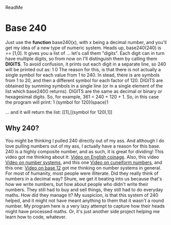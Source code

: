 ReadMe
# Base 240 
Just use the **function** base240(x), with x being a decimal number, and you'll get my idea of a new type of numeric system. 
Heads up, base240(240) is == [1,0]. It gives you a list of ... let's call them "digits". Each digit can in turn have multiple digits, so from now on 
I'll distinguish them by calling them **DIGITS**. To avoid confusion, 
it prints out each digit in a separate line, so 240 will be printed out as:
1
0
The reason for this, is that there is not actually a single symbol for each value from 1 to 240. In stead, there is are symbols from 1 to 20, and
then a different symbol for each factor of 120. DIGITS are obtained by summing symbols in a single line (or in a single element of the list which
base240() returns). DIGITS are the same as decimal or binary or hexagesimal digits. So, for example, 361 = 240 + 120 + 1. So, in this case the program will print:
1
(symbol for 120)(space)1

... and it will return the list:
[[1],[(symbol for 120),1]]

## Why 240?
You might be thinking I pulled 240 directly out of my ass. And although I do love pulling numbers out of my ass, I actually have a reason for 
this base. 240 is a highly composite number, and as such, it is great for dividing! This video got me thinking about it: [Video on English coinage](https://www.youtube.com/watch?v=R2paSGQRwvo). Also, this video [Video on number systems](https://www.youtube.com/watch?v=l4bmZ1gRqCc&t=343s), and 
this one [Video on cuneiform numbers](https://www.youtube.com/watch?v=RR3zzQP3bII), and this one: [Video on base 12](https://www.youtube.com/watch?v=U6xJfP7-HCc) got me thinking on number systems in general. For most of humanity, most people were illiterate. Did they really think of numbers in a decimal way? Shure, we get it beating into us because that's how we write numbers, but how about people who didn't write their numbers. They still had to buy and sell things, they still had to do everyday maths. How did they manage it? My suspicion, is that this system of 240 helped, and it might not have meant anything to them that it wasn't a round number. My program here is a very lazy attempt to capture how their heads might have processed maths. 
Or, it's just another side project helping me learn how to code, whatever. 

